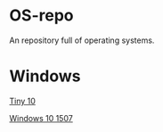 # OS-repo
An repository full of operating systems.
# Windows
[Tiny 10](https://dl.malwarewatch.org/windows/mods/Tiny%2010.iso)

[Windows 10 1507](https://dl.malwat.ch/windows/Windows%2010%201507.iso)
